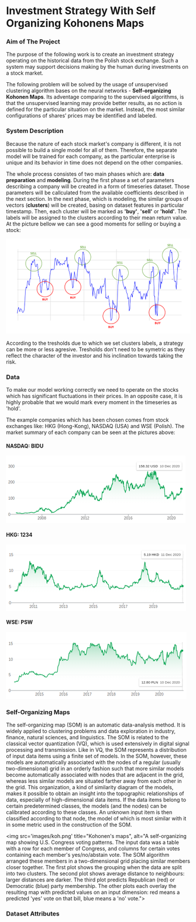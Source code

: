 # Investment Strategy With Self Organizing Kohonens Maps

### Aim of The Project
The purpose of the following work is to create an investment strategy operating on the historical data from the Polish stock exchange. Such a system may support decisions making by the human during investments on a stock market. 

The following problem will be solved by the usage of unsupervised clustering algorithm bases on the neural networks - **Self-organizing Kohonen Maps**. Its adventage comparing to the supervised algorithms, is that the unsupervised learning may provide better results, as no action is defined for the particular situation on the market. Instead, the most similar configurations of shares’ prices may be identified and labeled.

### System Description
Because the nature of each stock market's company is different, it is not possible to build a single model for all of them. Therefore, the separate model will be trained for each company, as the particular enterprise is unique and its behavior in time does not depend on the other companies.

The whole process consistes of two main phases which are: **data preparation** and **modeling**. During the first phase a set of parameters describing a company will be created in a form of timeseries dataset. Those parameters will be callculated from the available coefficients described in the next section. In the next phase, which is modeling, the similar groups of vectors (**clusters**) will be created, basing on dataset features in particular timestamp. Then, each cluster will be marked as **'buy'**, **'sell'** or **'hold'**. The labels will be assigned to the clusters according to their mean return value. At the picture bellow we can see a good moments for selling or buying a stock:

<img src='images/buy_sell.png'>

According to the tresholds due to which we set clusters labels, a strategy can be more or less agresive. Tresholds don't need to be symetric as they reflect the
character of the investor and his inclination towards taking the risk.

### Data
To make our model working correctly we need to operate on the stocks which has significant fluctuations in their prices. In an opposite case, it is highly probable that we would mark every moment in the timeseries as 'hold'.

The example companies which has been chosen comes from stock exchanges like: HKG (Hong-Kong), NASDAQ (USA) and WSE (Polish). The market summary of each company can be seen at the pictures above:

#### NASDAQ: BIDU
<img src='images/baidu.png' title='NASDAQ: BIDU'>

#### HKG: 1234
<img src='images/ltd.png' title='HKG: 1234'>

#### WSE: PSW
<img src='images/PGS.png' title='WSE: PSW'>


### Self-Organizing Maps
The self-organizing map (SOM) is an automatic data-analysis method. It is widely applied to clustering problems and data exploration in industry, finance, natural sciences, and linguistics. The SOM is related to the classical vector quantization (VQ), which is used extensively in digital signal processing and transmission. Like in VQ, the SOM represents a distribution of input data items using a finite set of models. In the SOM, however, these models are automatically associated with the nodes of a regular (usually two-dimensional) grid in an orderly fashion such that more similar models become automatically associated with nodes that are adjacent in the grid, whereas less similar models are situated farther away from each other in the grid. This organization, a kind of similarity diagram of the models, makes it possible to obtain an insight into the topographic relationships of data, especially of high-dimensional data items. If the data items belong to certain predetermined classes, the models (and the nodes) can be calibrated according to these classes. An unknown input item is then classified according to that node, the model of which is most similar with it in some metric used in the construction of the SOM.

<img src='images/koh.png' title="Kohonen's maps", alt="A self-organizing map showing U.S. Congress voting patterns. The input data was a table with a row for each member of Congress, and columns for certain votes containing each member's yes/no/abstain vote. The SOM algorithm arranged these members in a two-dimensional grid placing similar members closer together. The first plot shows the grouping when the data are split into two clusters. The second plot shows average distance to neighbours: larger distances are darker. The third plot predicts Republican (red) or Democratic (blue) party membership. The other plots each overlay the resulting map with predicted values on an input dimension: red means a predicted 'yes' vote on that bill, blue means a 'no' vote.">




### Dataset Attributes
